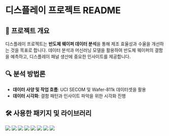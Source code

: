 # 디스플레이 프로젝트 README

## 🎯 프로젝트 개요
디스플레이 프로젝트는 **반도체 웨이퍼 데이터 분석**을 통해 제조 효율성과 수율을 개선하는 것을 목표로 합니다. 데이터 분석과 머신러닝 모델을 활용하여 반도체 웨이퍼의 결함을 예측하고, 디스플레이 패널 생산에 중요한 인사이트를 제공합니다.

## 🔍 분석 방법론
- **데이터 사양 및 작업 흐름**: UCI SECOM 및 Wafer-811k 데이터셋을 활용
- **데이터 시각화**: 결함 패턴과 인사이트 파악을 위한 시각화 진행

## 🛠 사용한 패키지 및 라이브러리
<img src="https://img.shields.io/badge/Python-3776AB?style=for-the-badge&logo=Python&logoColor=white"> <img src="https://img.shields.io/badge/github-181717?style=for-the-badge&logo=github&logoColor=white"> <img src="https://img.shields.io/badge/git-F05032?style=for-the-badge&logo=git&logoColor=white"> <img src="https://img.shields.io/badge/Django-092E20?style=for-the-badge&logo=Django&logoColor=white"> <img src="https://img.shields.io/badge/mysql-4479A1?style=for-the-badge&logo=mysql&logoColor=white"> <img src="https://img.shields.io/badge/DBeaver-382923?style=for-the-badge&logo=DBeaver&logoColor=white"> <img src="https://img.shields.io/badge/Jupyter-F37626?style=for-the-badge&logo=Jupyter&logoColor=white"> <img src="https://img.shields.io/badge/scikitlearn - #F7931E?style=for-the-badge&logo=scikitlearn&logoColor=white">

